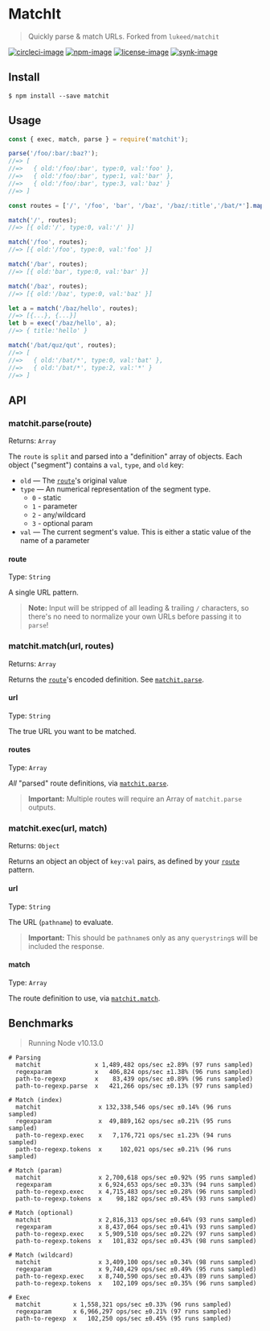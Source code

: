 # MatchIt

> Quickly parse & match URLs. Forked from `lukeed/matchit`


[![circleci-image]][circleci-url] [![npm-image]][npm-url] [![license-image]][license-url] [![synk-image]][synk-url]

## Install

```
$ npm install --save matchit
```


## Usage

```js
const { exec, match, parse } = require('matchit');

parse('/foo/:bar/:baz?');
//=> [
//=>   { old:'/foo/:bar', type:0, val:'foo' },
//=>   { old:'/foo/:bar', type:1, val:'bar' },
//=>   { old:'/foo/:bar', type:3, val:'baz' }
//=> ]

const routes = ['/', '/foo', 'bar', '/baz', '/baz/:title','/bat/*'].map(parse);

match('/', routes);
//=> [{ old:'/', type:0, val:'/' }]

match('/foo', routes);
//=> [{ old:'/foo', type:0, val:'foo' }]

match('/bar', routes);
//=> [{ old:'bar', type:0, val:'bar' }]

match('/baz', routes);
//=> [{ old:'/baz', type:0, val:'baz' }]

let a = match('/baz/hello', routes);
//=> [{...}, {...}]
let b = exec('/baz/hello', a);
//=> { title:'hello' }

match('/bat/quz/qut', routes);
//=> [
//=>   { old:'/bat/*', type:0, val:'bat' },
//=>   { old:'/bat/*', type:2, val:'*' }
//=> ]
```


## API

### matchit.parse(route)

Returns: `Array`

The `route` is `split` and parsed into a "definition" array of objects. Each object ("segment") contains a `val`, `type`, and `old` key:

* `old` &mdash; The [`route`](#route)'s original value
* `type` &mdash; An numerical representation of the segment type.
    * `0` - static
    * `1` - parameter
    * `2` - any/wildcard
    * `3` - optional param
* `val` &mdash; The current segment's value. This is either a static value of the name of a parameter

#### route

Type: `String`

A single URL pattern.

> **Note:** Input will be stripped of all leading & trailing `/` characters, so there's no need to normalize your own URLs before passing it to `parse`!


### matchit.match(url, routes)

Returns: `Array`

Returns the [`route`](#route)'s encoded definition. See [`matchit.parse`](#matchitparseroute).

#### url

Type: `String`

The true URL you want to be matched.

#### routes

Type: `Array`

_All_ "parsed" route definitions, via [`matchit.parse`](#matchitparseroute).

> **Important:** Multiple routes will require an Array of `matchit.parse` outputs.


### matchit.exec(url, match)

Returns: `Object`

Returns an object an object of `key:val` pairs, as defined by your [`route`](#route) pattern.

#### url

Type: `String`

The URL (`pathname`) to evaluate.

> **Important:** This should be `pathname`s only as any `querystring`s will be included the response.

#### match

Type: `Array`

The route definition to use, via [`matchit.match`](#matchitmatchurl-routes).


## Benchmarks

> Running Node v10.13.0

```
# Parsing
  matchit               x 1,489,482 ops/sec ±2.89% (97 runs sampled)
  regexparam            x   406,824 ops/sec ±1.38% (96 runs sampled)
  path-to-regexp        x    83,439 ops/sec ±0.89% (96 runs sampled)
  path-to-regexp.parse  x   421,266 ops/sec ±0.13% (97 runs sampled)

# Match (index)
  matchit                x 132,338,546 ops/sec ±0.14% (96 runs sampled)
  regexparam             x  49,889,162 ops/sec ±0.21% (95 runs sampled)
  path-to-regexp.exec    x   7,176,721 ops/sec ±1.23% (94 runs sampled)
  path-to-regexp.tokens  x     102,021 ops/sec ±0.21% (96 runs sampled)

# Match (param)
  matchit                x 2,700,618 ops/sec ±0.92% (95 runs sampled)
  regexparam             x 6,924,653 ops/sec ±0.33% (94 runs sampled)
  path-to-regexp.exec    x 4,715,483 ops/sec ±0.28% (96 runs sampled)
  path-to-regexp.tokens  x    98,182 ops/sec ±0.45% (93 runs sampled)

# Match (optional)
  matchit                x 2,816,313 ops/sec ±0.64% (93 runs sampled)
  regexparam             x 8,437,064 ops/sec ±0.41% (93 runs sampled)
  path-to-regexp.exec    x 5,909,510 ops/sec ±0.22% (97 runs sampled)
  path-to-regexp.tokens  x   101,832 ops/sec ±0.43% (98 runs sampled)

# Match (wildcard)
  matchit                x 3,409,100 ops/sec ±0.34% (98 runs sampled)
  regexparam             x 9,740,429 ops/sec ±0.49% (95 runs sampled)
  path-to-regexp.exec    x 8,740,590 ops/sec ±0.43% (89 runs sampled)
  path-to-regexp.tokens  x   102,109 ops/sec ±0.35% (96 runs sampled)

# Exec
  matchit         x 1,558,321 ops/sec ±0.33% (96 runs sampled)
  regexparam      x 6,966,297 ops/sec ±0.21% (97 runs sampled)
  path-to-regexp  x   102,250 ops/sec ±0.45% (95 runs sampled)
```

[circleci-image]: https://img.shields.io/circleci/project/github/poppinss/matchit/master.svg?style=for-the-badge&logo=circleci
[circleci-url]: https://circleci.com/gh/poppinss/matchit "circleci"

[npm-image]: https://img.shields.io/npm/v/@poppinss/matchit.svg?style=for-the-badge&logo=npm
[npm-url]: https://npmjs.org/package/@poppinss/matchit "npm"

[license-image]: https://img.shields.io/npm/l/@poppinss/matchit?color=blueviolet&style=for-the-badge
[license-url]: license.md "license"

[synk-image]: https://img.shields.io/snyk/vulnerabilities/github/poppinss/matchit?label=Synk%20Vulnerabilities&style=for-the-badge
[synk-url]: https://snyk.io/test/github/poppinss/matchit?targetFile=package.json "synk"
